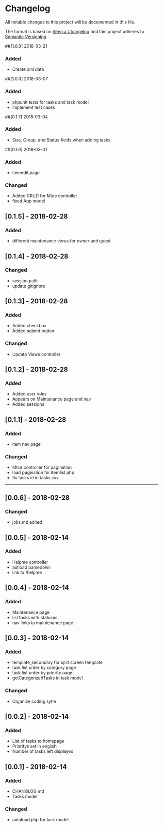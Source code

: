 # Changelog
All notable changes to this project will be documented in this file.

The format is based on [Keep a Changelog](http://keepachangelog.com/en/1.0.0/)
and this project adheres to [Semantic Versioning](http://semver.org/spec/v2.0.0.html).

##[1.0.0] 2018-03-21
### Added
  - Create xml data

##[1.0.0] 2018-03-07
### Added
  - phpunit tests for tasks and task model
  - Implement test cases

##[0.1.7] 2018-03-04
### Added
  - Size, Group, and Status fields when adding tasks

##[0.1.6] 2018-03-01
### Added
  - itemedit page

### Changed
  - Added CRUD for Mtce controller
  - fixed App model

## [0.1.5] - 2018-02-28
### Added
  - different maintenance views for owner and guest
  
## [0.1.4] - 2018-02-28
### Changed
  - session path
  - update gitignore

## [0.1.3] - 2018-02-28
### Added
  - Added checkbox
  - Added submit button

### Changed
  - Update Views controller

## [0.1.2] - 2018-02-28
### Added
  - Added user roles
  - Appears on Maintenance page and nav
  - Added sessions

## [0.1.1] - 2018-02-28
### Added
  - item nav page

### Changed
  - Mtce controller for pagination
  - load pagination for itemlist.php
  - fix tasks id in tasks.csv

-------------------------

## [0.0.6] - 2018-02-28
### Changed
  - jobs.md edited
  
## [0.0.5] - 2018-02-14
### Added
  - Helpme controller
  - autload parsedown
  - link to /helpme

## [0.0.4] - 2018-02-14
### Added
  - Maintenance page
  - list tasks with statuses
  - nav links to maintenance page

## [0.0.3] - 2018-02-14
### Added
  - template_secondary for split screen template
  - task list order by category page
  - task list order by priority page
  - getCategorizedTasks in task model

### Changed
  - Organize coding sytle

## [0.0.2] - 2018-02-14
### Added
  - List of tasks to homepage
  - Prioritys set in english
  - Number of tasks left displayed

## [0.0.1] - 2018-02-14
### Added
  - CHANGLOG.md
  - Tasks model

### Changed
  - autoload.php for task model